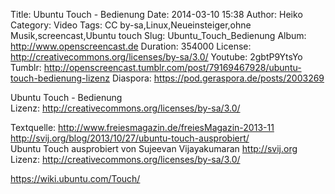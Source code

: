 Title: Ubuntu Touch - Bedienung
Date: 2014-03-10 15:38
Author: Heiko
Category: Video
Tags: CC by-sa,Linux,Neueinsteiger,ohne Musik,screencast,Ubuntu touch
Slug: Ubuntu_Touch_Bedienung
Album: http://www.openscreencast.de
Duration: 354000
License: http://creativecommons.org/licenses/by-sa/3.0/
Youtube: 2gbtP9YtsYo
Tumblr: http://openscreencast.tumblr.com/post/79169467928/ubuntu-touch-bedienung-lizenz
Diaspora: https://pod.geraspora.de/posts/2003269

Ubuntu Touch - Bedienung  
Lizenz: <http://creativecommons.org/licenses/by-sa/3.0/>  
  
Textquelle: <http://www.freiesmagazin.de/freiesMagazin-2013-11>  
<http://svij.org/blog/2013/10/27/ubuntu-touch-ausprobiert/>  
Ubuntu Touch ausprobiert von Sujeevan Vijayakumaran <http://svij.org>  
Lizenz: <http://creativecommons.org/licenses/by-sa/3.0/>  
  
<https://wiki.ubuntu.com/Touch/>

